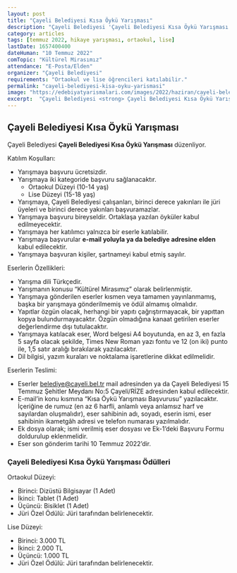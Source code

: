 ```yaml
---
layout: post
title: "Çayeli Belediyesi Kısa Öykü Yarışması"
description: "Çayeli Belediyesi 'Çayeli Belediyesi Kısa Öykü Yarışması' düzenliyor."
category: articles
tags: [temmuz 2022, hikaye yarışması, ortaokul, lise]
lastDate: 1657400400
dateHuman: "10 Temmuz 2022"
comTopic: "Kültürel Mirasımız"
attendance: "E-Posta/Elden"
organizer: "Çayeli Belediyesi"
requirements: "Ortaokul ve lise öğrencileri katılabilir."
permalink: "cayeli-belediyesi-kisa-oyku-yarismasi"
image: "https://edebiyatyarismalari.com/images/2022/haziran/cayeli-belediyesi-kisa-oyku-yarismasi.jpg"
excerpt:  "Çayeli Belediyesi <strong> Çayeli Belediyesi Kısa Öykü Yarışması </strong> düzenliyor."
---
```


## Çayeli Belediyesi Kısa Öykü Yarışması
Çayeli Belediyesi **Çayeli Belediyesi Kısa Öykü Yarışması** düzenliyor.  

Katılım Koşulları:
- Yarışmaya başvuru ücretsizdir.
- Yarışmaya iki kategoride başvuru sağlanacaktır.
    - Ortaokul Düzeyi (10-14 yaş)
    - Lise Düzeyi (15-18 yaş)
- Yarışmaya, Çayeli Belediyesi çalışanları, birinci derece yakınları ile jüri üyeleri ve birinci derece yakınları başvuramazlar.
- Yarışmaya başvuru bireyseldir. Ortaklaşa yazılan öyküler kabul edilmeyecektir.
- Yarışmaya her katılımcı yalnızca bir eserle katılabilir.
- Yarışmaya başvurular **e-mail yoluyla ya da belediye adresine elden** kabul edilecektir.
- Yarışmaya başvuran kişiler, şartnameyi kabul etmiş sayılır.

Eserlerin Özellikleri:
- Yarışma dili Türkçedir.
- Yarışmanın konusu “Kültürel Mirasımız” olarak belirlenmiştir.
- Yarışmaya gönderilen eserler kısmen veya tamamen yayınlanmamış, başka bir yarışmaya gönderilmemiş ve ödül almamış olmalıdır.
- Yapıtlar özgün olacak, herhangi bir yapıtı çağrıştırmayacak, bir yapıttan kopya bulundurmayacaktır. Özgün olmadığına kanaat getirilen eserler değerlendirme dışı tutulacaktır.
- Yarışmaya katılacak eser, Word belgesi A4 boyutunda, en az 3, en fazla 5 sayfa olacak şekilde, Times New Roman yazı fontu ve 12 (on iki) punto ile, 1,5 satır aralığı bırakılarak yazılacaktır.
- Dil bilgisi, yazım kuraları ve noktalama işaretlerine dikkat edilmelidir.

Eserlerin Teslimi:
- Eserler belediye@cayeli.bel.tr mail adresinden ya da Çayeli Belediyesi 15 Temmuz Şehitler Meydanı No:5 Çayeli/RİZE adresinden kabul edilecektir.
- E-mail’in konu kısmına “Kısa Öykü Yarışması Başvurusu” yazılacaktır. İçeriğine de rumuz (en az 6 harfli, anlamlı veya anlamsız harf ve sayılardan oluşmalıdır), eser sahibinin adı, soyadı, eserin ismi, eser sahibinin ikametgâh adresi ve telefon numarası yazılmalıdır.
- Ek dosya olarak; ismi verilmiş eser dosyası ve Ek-1’deki Başvuru Formu doldurulup eklenmelidir.
- Eser son gönderim tarihi 10 Temmuz 2022’dir.


### Çayeli Belediyesi Kısa Öykü Yarışması Ödülleri
Ortaokul Düzeyi:
- Birinci: Dizüstü Bilgisayar (1 Adet)
- İkinci: Tablet (1 Adet)
- Üçüncü: Bisiklet (1 Adet)
- Jüri Özel Ödülü: Jüri tarafından belirlenecektir.

Lise Düzeyi:
- Birinci: 3.000 TL
- İkinci: 2.000 TL
- Üçüncü: 1.000 TL
- Jüri Özel Ödülü: Jüri tarafından belirlenecektir.